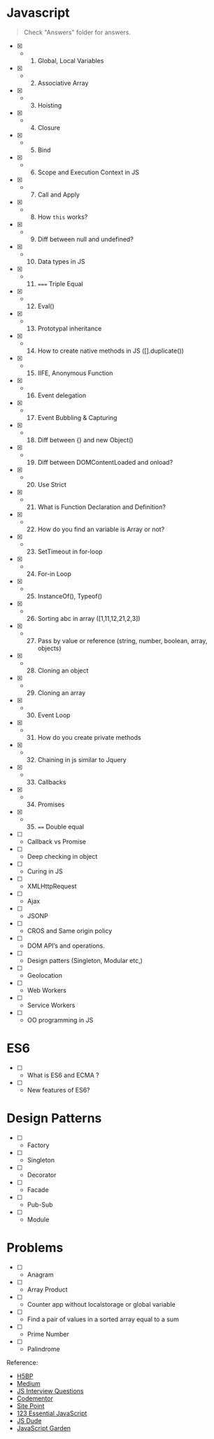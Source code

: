 # Javascript

  > Check "Answers" folder for answers.

- [x] - 01. Global, Local Variables
- [x] - 02. Associative Array
- [x] - 03. Hoisting
- [x] - 04. Closure
- [x] - 05. Bind
- [x] - 06. Scope and Execution Context in JS
- [x] - 07. Call and Apply
- [x] - 08. How `this` works?
- [x] - 09. Diff between null and undefined?
- [x] - 10. Data types in JS
- [x] - 11. `===` Triple Equal
- [x] - 12. Eval()
- [x] - 13. Prototypal inheritance
- [x] - 14. How to create native methods in JS ([].duplicate())
- [x] - 15. IIFE, Anonymous Function
- [x] - 16. Event delegation
- [x] - 17. Event Bubbling & Capturing
- [x] - 18. Diff between {} and new Object()
- [x] - 19. Diff between DOMContentLoaded and onload?
- [x] - 20. Use Strict
- [x] - 21. What is Function Declaration and Definition?
- [x] - 22. How do you find an variable is Array or not?
- [x] - 23. SetTimeout in for-loop
- [x] - 24. For-in Loop
- [x] - 25. InstanceOf(), Typeof()
- [x] - 26. Sorting abc in array ([1,11,12,21,2,3])
- [x] - 27. Pass by value or reference (string, number, boolean, array, objects)
- [x] - 28. Cloning an object
- [x] - 29. Cloning an array
- [x] - 30. Event Loop
- [x] - 31. How do you create private methods
- [x] - 32. Chaining in js similar to Jquery
- [x] - 33. Callbacks
- [x] - 34. Promises
- [x] - 35. `==` Double equal
- [ ] - Callback vs Promise
- [ ] - Deep checking in object
- [ ] - Curing in JS
- [ ] - XMLHttpRequest
- [ ] - Ajax
- [ ] - JSONP
- [ ] - CROS and Same origin policy
- [ ] - DOM API’s and operations.
- [ ] - Design patters (Singleton, Modular etc,)
- [ ] - Geolocation
- [ ] - Web Workers
- [ ] - Service Workers
- [ ] - OO programming in JS

# ES6

- [ ] - What is ES6 and ECMA ?
- [ ] - New features of ES6?

# Design Patterns

- [ ] - Factory 
- [ ] - Singleton 
- [ ] - Decorator 
- [ ] - Facade 
- [ ] - Pub-Sub 
- [ ] - Module 

# Problems

- [ ] - Anagram 
- [ ] - Array Product 
- [ ] - Counter app without localstorage or global variable
- [ ] - Find a pair of values in a sorted array equal to a sum
- [ ] - Prime Number
- [ ] - Palindrome

Reference:

- [H5BP](https://github.com/h5bp/Front-end-Developer-Interview-Questions#css-questions)
- [Medium](https://medium.com/javascript-scene/10-interview-questions-every-javascript-developer-should-know-6fa6bdf5ad95#.iybw0vavi)
- [JS Interview Questions](https://github.com/gokulkrishh/js-interview-questions)
- [Codementor](https://www.codementor.io/javascript/tutorial/21-essential-javascript-tech-interview-practice-questions-answers)
- [Site Point](https://www.sitepoint.com/5-javascript-interview-exercises/)
- [123 Essential JavaScript](https://github.com/nishant8BITS/123-Essential-JavaScript-Interview-Question)
- [JS Dude](http://www.thatjsdude.com/interview/js2.html)
- [JavaScript Garden](http://bonsaiden.github.io/JavaScript-Garden/)
